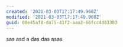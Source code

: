 ```yaml
---
created: '2021-03-03T17:17:49.968Z'
modified: '2021-03-03T17:17:49.968Z'
guid: 00e45af8-da75-41f2-aaa2-66fcc4d83303
---
```

sas asd a das das asas
